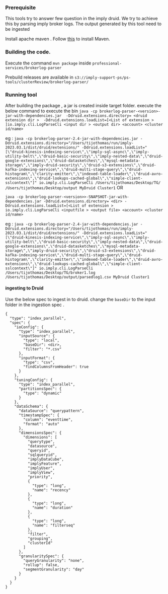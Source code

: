 ### Prerequisite 
 
This tools try to answer few question in the imply druid.  We try to achieve this by parsing imply broker logs. 
The output generated by this tool need to be ingested 

Install apache maven . Follow [this](https://maven.apache.org/install.html) to install Maven.

### Building the code.
Execute the command   `mvn package` inside `professional-services/brokerlog-parser` 

Prebuild releases are available in `s3://imply-support-ps/ps-tools/clusterReview/brokerlog-parser/`

### Running tool
 After building the package , a jar is created inside target folder. 
execute the below command to execute the bin
`java -cp brokerlog-parser-<version>-jar-with-dependencies.jar  -Ddruid.extensions.directory= <druid extension dir >  -Ddruid.extensions.loadList=[<List of extension > ]io.imply.cli.LogParseCli <input dir > <output dir> <account> <cluster id/name>`

eg :  `java -cp brokerlog-parser-2.4-jar-with-dependencies.jar -Ddruid.extensions.directory="/Users/tijothomas/run/imply-2023.03.1/dist/druid/extensions/" -Ddruid.extensions.loadList="[\"druid-kinesis-indexing-service\",\"imply-sql-async\",\"imply-utility-belt\",\"druid-basic-security\",\"imply-nested-data\",\"druid-google-extensions\",\"druid-datasketches\",\"mysql-metadata-storage\",\"imply-druid-security\",\"druid-s3-extensions\",\"druid-kafka-indexing-service\",\"druid-multi-stage-query\",\"druid-histogram\",\"clarity-emitter\",\"indexed-table-loader\",\"druid-avro-extensions\",\"druid-lookups-cached-global\",\"simple-client-sslcontext\"]" io.imply.cli.LogParseCli /Users/tijothomas/Desktop/TG/  /Users/tijothomas/Desktop/output MyDruid Cluster1`
OR
 
`java -cp brokerlog-parser-<version>>-SNAPSHOT-jar-with-dependencies.jar -Ddruid.extensions.directory= <dir> -Ddruid.extensions.loadList=[<List of extension >  io.imply.cli.LogParseCli <inputfile > <output file> <account> <cluster id/name>`

eg :  `java -cp brokerlog-parser-2.4-jar-with-dependencies.jar -Ddruid.extensions.directory="/Users/tijothomas/run/imply-2023.03.1/dist/druid/extensions/" -Ddruid.extensions.loadList="[\"druid-kinesis-indexing-service\",\"imply-sql-async\",\"imply-utility-belt\",\"druid-basic-security\",\"imply-nested-data\",\"druid-google-extensions\",\"druid-datasketches\",\"mysql-metadata-storage\",\"imply-druid-security\",\"druid-s3-extensions\",\"druid-kafka-indexing-service\",\"druid-multi-stage-query\",\"druid-histogram\",\"clarity-emitter\",\"indexed-table-loader\",\"druid-avro-extensions\",\"druid-lookups-cached-global\",\"simple-client-sslcontext\"]" io.imply.cli.LogParseCli /Users/tijothomas/Desktop/TG/broker1.log  /Users/tijothomas/Desktop/output/parsedlog1.csv MyDruid Cluster1`

#### ingesting to Druid 
Use the below spec to ingest in to druid.  change the `baseDir` to the input folder in the ingestion spec . 
```
{
  "type": "index_parallel",
  "spec": {
    "ioConfig": {
      "type": "index_parallel",
      "inputSource": {
        "type": "local",
        "baseDir": <dir>,
        "filter": "*.csv"
      },
      "inputFormat": {
        "type": "csv",
        "findColumnsFromHeader": true
      }
    },
    "tuningConfig": {
      "type": "index_parallel",
      "partitionsSpec": {
        "type": "dynamic"
      }
    },
    "dataSchema": {
      "dataSource": "querypattern",
      "timestampSpec": {
        "column": "eventtime",
        "format": "auto"
      },
      "dimensionsSpec": {
        "dimensions": [
          "querytype",
          "datasource",
          "queryid",
          "sqlqueryid",
          "implyDataCube",
          "implyFeature",
          "implyUser",
          "implyView",
          "priority",
          {
            "type": "long",
            "name": "recency"
          },
          {
            "type": "long",
            "name": "duration"
          },
          {
            "type": "long",
            "name": "filterseq"
          },
          "filter",
          "grouping",
          "clusterId"
        ]
      },
      "granularitySpec": {
        "queryGranularity": "none",
        "rollup": false,
        "segmentGranularity": "day"
      }
    }
  }
}
```
